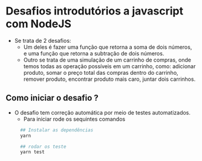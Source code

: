 # Desafios introdutórios a javascript com NodeJS

- Se trata de 2 desafios:
  - Um deles é fazer uma função que retorna a soma de dois números, e uma função que retorna a subtração de dois números.
  - Outro se trata de uma simulação de um carrinho de compras, onde temos todas as operação possíveis em um carrinho, como: adicionar produto, somar o preço total das compras dentro do carrinho, remover produto, encontrar produto mais caro, juntar dois carrinhos.

## Como iniciar o desafio ?

- O desafio tem correção automática por meio de testes automatizados.
  - Para iniciar rode os sequintes comandos
  ```bash
    ## Instalar as dependências
    yarn

    ## rodar os teste
    yarn test
  ```
